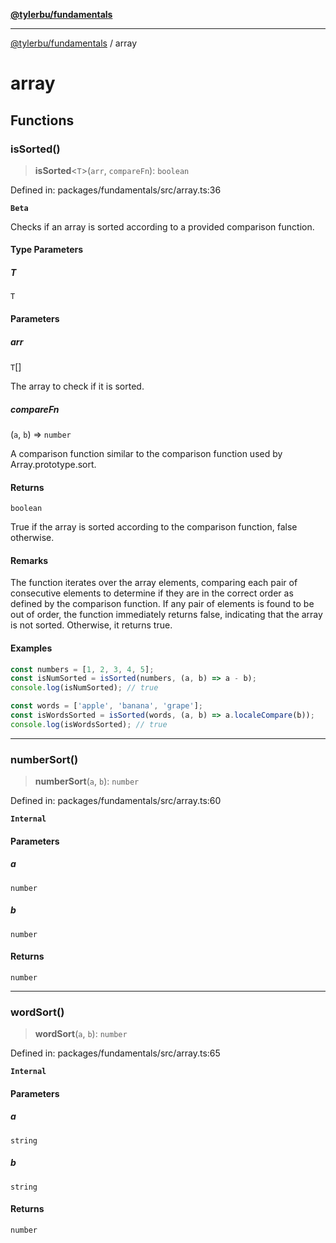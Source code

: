 [**@tylerbu/fundamentals**](README.md)

***

[@tylerbu/fundamentals](README.md) / array

# array

## Functions

### isSorted()

> **isSorted**\<`T`\>(`arr`, `compareFn`): `boolean`

Defined in: packages/fundamentals/src/array.ts:36

**`Beta`**

Checks if an array is sorted according to a provided comparison function.

#### Type Parameters

##### T

`T`

#### Parameters

##### arr

`T`[]

The array to check if it is sorted.

##### compareFn

(`a`, `b`) => `number`

A comparison function similar to the comparison function used by Array.prototype.sort.

#### Returns

`boolean`

True if the array is sorted according to the comparison function, false otherwise.

#### Remarks

The function iterates over the array elements, comparing each pair of consecutive elements
to determine if they are in the correct order as defined by the comparison function.
If any pair of elements is found to be out of order, the function immediately returns false,
indicating that the array is not sorted. Otherwise, it returns true.

#### Examples

```ts
const numbers = [1, 2, 3, 4, 5];
const isNumSorted = isSorted(numbers, (a, b) => a - b);
console.log(isNumSorted); // true
```

```ts
const words = ['apple', 'banana', 'grape'];
const isWordsSorted = isSorted(words, (a, b) => a.localeCompare(b));
console.log(isWordsSorted); // true
```

***

### numberSort()

> **numberSort**(`a`, `b`): `number`

Defined in: packages/fundamentals/src/array.ts:60

**`Internal`**

#### Parameters

##### a

`number`

##### b

`number`

#### Returns

`number`

***

### wordSort()

> **wordSort**(`a`, `b`): `number`

Defined in: packages/fundamentals/src/array.ts:65

**`Internal`**

#### Parameters

##### a

`string`

##### b

`string`

#### Returns

`number`
